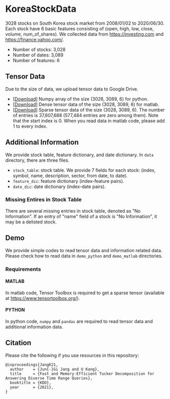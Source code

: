 # KoreaStockData
3028 stocks on South Korea stock market from 2008/01/02 to 2020/06/30.
Each stock have 6 basic features consisting of (open, high, low, close, volume, num_of_shares).
We collected data from https://investing.com and https://finance.yahoo.com/.
* Number of stocks: 3,028   
* Number of dates: 3,089   
* Number of features: 6

## Tensor Data
Due to the size of data, we upload tensor data to Google Drive.
* [\[Download\]](https://drive.google.com/file/d/1YBpYfvo7qZzE2Hu0cH4OCEs0TeQCAlgq/view?usp=sharing) Numpy array of the size  (3028, 3089, 6) for python.
* [\[Download\]](https://drive.google.com/file/d/1Q0k7EeHEvNc1Rcl7sYNbnoVxw_mie6VA/view?usp=sharing) Dense tensor data of the size (3028, 3089, 6) for matlab.
* [\[Download\]](https://drive.google.com/file/d/1akh72wwx6iMjYozlpgSCasBs0nIT8Exq/view?usp=sharing) Sparse tensor data of the size (3028, 3089, 6). The number of entries is 37,607,688 (577,484 entries are zero among them). Note that the start index is 0. When you read data in matlab code, please add 1 to every index.

## Additional Information
We provide stock table, feature dictionary, and date dictionary.
In `data` directory, there are three files. 
* `stock_table`: stock table. We provide 7 fields for each stock: (index, symbol, name, description, sector, from date, to date).
* `feature_dic`: feature dictionary (index-feature pairs).
* `date_dic`: date dictionary (index-date pairs).

### Missing Entires in Stock Table
There are several missing entries in stock table, denoted as "No Information".
If an entry of "name" field of a stock is "No Information", it may be a delisted stock.

## Demo
We provide simple codes to read tensor data and information related data. Please check how to read data in `demo_python` and `demo_matlab` directories.

### Requirements

#### MATLAB
In matlab code, Tensor Toolbox is required to get a sparse tensor (available at https://www.tensortoolbox.org/).

#### PYTHON
In python code, `numpy` and `pandas` are required to read tensor data and additional information data.


## Citation
Please cite the following if you use resources in this repository:

```TeX
@inproceedings{JangK21,
  author    = {Jun{-}Gi Jang and U Kang},
  title     = {Fast and Memory-Efficient Tucker Decomposition for Answering Diverse Time Range Queries},
  booktitle = {KDD},
  year      = {2021},
}
```
